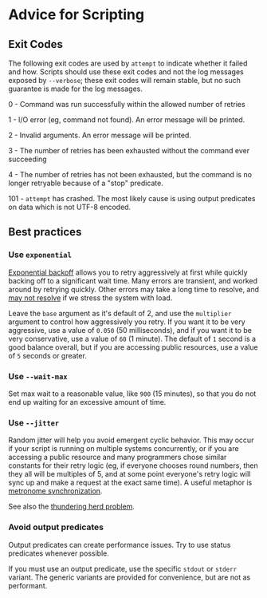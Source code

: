 # Advice for Scripting

## Exit Codes

The following exit codes are used by `attempt` to indicate whether it failed and
how. Scripts should use these exit codes and not the log messages exposed by
`--verbose`; these exit codes will remain stable, but no such guarantee is made
for the log messages.

0 - Command was run successfully within the allowed number of retries

1 - I/O error (eg, command not found). An error message will be printed.

2 - Invalid arguments. An error message will be printed.

3 - The number of retries has been exhausted without the command ever succeeding

4 - The number of retries has not been exhausted, but the command is no longer
    retryable because of a "stop" predicate.

101 - `attempt` has crashed. The most likely cause is using output predicates on
    data which is not UTF-8 encoded.

## Best practices

### Use `exponential`

[Exponential backoff](https://en.wikipedia.org/wiki/Exponential_backoff) allows you to retry aggressively
at first while quickly backing off to a significant wait time. Many errors are transient, and worked around
by retrying quickly. Other errors may take a long time to resolve, and
[may not resolve](https://en.wikipedia.org/wiki/Thundering_herd_problem) if we stress the system with load.

Leave the `base` argument as it's default of 2, and use the `multiplier` argument to control how aggressively
you retry. If you want it to be very aggressive, use a value of `0.050` (50 milliseconds), and if you want
it to be very conservative, use a value of `60` (1 minute). The default of `1` second is a good balance overall,
but if you are accessing public resources, use a value of `5` seconds or greater.

### Use `--wait-max`

Set max wait to a reasonable value, like `900` (15 minutes), so that you do not end up waiting for an
excessive amount of time.

### Use `--jitter`

Random jitter will help you avoid emergent cyclic behavior. This may occur if your script is running on
multiple systems concurrently, or if you are accessing a public resource and many programmers chose similar
constants for their retry logic (eg, if everyone chooses round numbers, then they all will be multiples
of 5, and at some point everyone's retry logic will sync up and make a request at the exact same time).
A useful metaphor is [metronome synchronization](https://www.youtube.com/watch?v=T58lGKREubo).

See also the [thundering herd problem](https://en.wikipedia.org/wiki/Thundering_herd_problem).

### Avoid output predicates

Output predicates can create performance issues. Try to use status predicates whenever possible.

If you must use an output predicate, use the specific `stdout` or `stderr` variant. The generic
variants are provided for convenience, but are not as performant.
